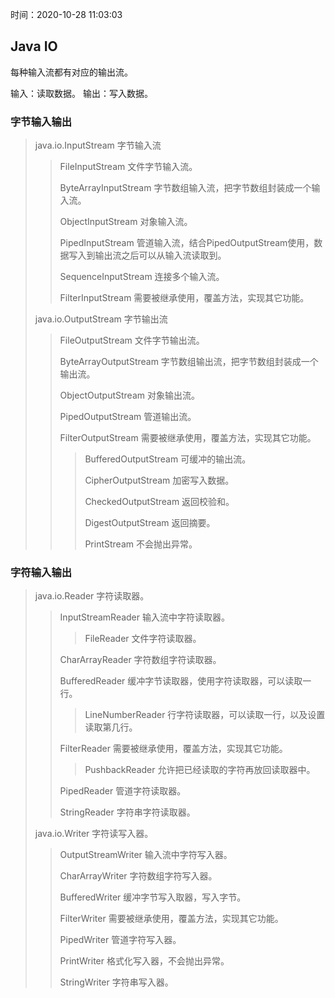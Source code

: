 时间：2020-10-28 11:03:03

## Java IO

每种输入流都有对应的输出流。

输入：读取数据。
输出：写入数据。

### 字节输入输出

> java.io.InputStream 字节输入流
>
> > FileInputStream 文件字节输入流。
> > 
> > ByteArrayInputStream 字节数组输入流，把字节数组封装成一个输入流。
> > 
> > ObjectInputStream 对象输入流。
> >   
> > PipedInputStream 管道输入流，结合PipedOutputStream使用，数据写入到输出流之后可以从输入流读取到。
> > 
> > SequenceInputStream 连接多个输入流。
> > 
> > FilterInputStream 需要被继承使用，覆盖方法，实现其它功能。
> 
> java.io.OutputStream 字节输出流
>
> > FileOutputStream 文件字节输出流。
> > 
> > ByteArrayOutputStream 字节数组输出流，把字节数组封装成一个输出流。
> > 
> > ObjectOutputStream 对象输出流。
> >   
> > PipedOutputStream 管道输出流。
> > 
> > FilterOutputStream 需要被继承使用，覆盖方法，实现其它功能。
> > >
> > > BufferedOutputStream 可缓冲的输出流。
> > > 
> > > CipherOutputStream 加密写入数据。
> > > 
> > > CheckedOutputStream 返回校验和。
> > > 
> > > DigestOutputStream  返回摘要。
> > > 
> > > PrintStream 不会抛出异常。

### 字符输入输出

> java.io.Reader 字符读取器。
> >
> > InputStreamReader 输入流中字符读取器。
> > >
> > > FileReader 文件字符读取器。
> >
> > CharArrayReader 字符数组字符读取器。
> > 
> > BufferedReader 缓冲字节读取器，使用字符读取器，可以读取一行。
> > >
> > > LineNumberReader 行字符读取器，可以读取一行，以及设置读取第几行。
> > 
> > FilterReader 需要被继承使用，覆盖方法，实现其它功能。
> > >
> > > PushbackReader 允许把已经读取的字符再放回读取器中。
> > 
> > PipedReader 管道字符读取器。
> > 
> > StringReader 字符串字符读取器。
> 
> java.io.Writer 字符读写入器。
> >
> > OutputStreamWriter 输入流中字符写入器。
> >
> > CharArrayWriter 字符数组字符写入器。
> > 
> > BufferedWriter  缓冲字节写入取器，写入字节。
> > 
> > FilterWriter 需要被继承使用，覆盖方法，实现其它功能。
> > 
> > PipedWriter  管道字符写入器。
> > 
> > PrintWriter 格式化写入器，不会抛出异常。
> > 
> > StringWriter 字符串写入器。
